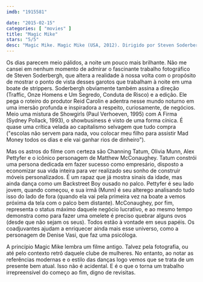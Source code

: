 ```yaml
---
imdb: "1915581"

date: "2015-02-15"
categories: [ "movies" ]
title: "Magic Mike"
stars: "5/5"
desc: "Magic Mike. Magic Mike (USA, 2012). Dirigido por Steven Soderbergh. Escrito por Reid Carolin. Com Matthew McConaughey, Channing Tatum, Olivia Munn, Alex Pettyfer, James Martin Kelly, Cody Horn, Reid Carolin, Avery Camp, George A. Sack."
---
```

Os dias parecem meio pálidos, a noite um pouco mais brilhante. Não me cansei em nenhum momento de admirar o fascinante trabalho fotográfico de Steven Soderbergh, que altera a realidade à nossa volta com o propósito de mostrar o ponto de vista desses garotos que trabalham à noite em uma boate de strippers. Soderbergh obviamente também assina a direção (Traffic, Onze Homens e Um Segredo, Conduta de Risco) e a edição. Ele pega o roteiro do produtor Reid Carolin e adentra nesse mundo noturno em uma imersão profunda e inspiradora a respeito, curiosamente, de negócios. Meio uma mistura de Showgirls (Paul Verhoeven, 1995) com A Firma (Sydney Pollack, 1993), o showbusiness é visto de uma forma cínica. É quase uma crítica velada ao capitalismo selvagem que tudo compra ("escolas não servem para nada, vou colocar meu filho para assistir Mad Money todos os dias e ele vai ganhar rios de dinheiro").

Mas os astros do filme com certeza são Channing Tatum, Olivia Munn, Alex Pettyfer e o icônico personagem de Matthew McConaughey. Tatum constrói uma persona dedicada em fazer sucesso como empresário, disposto a economizar sua vida inteira para ver realizado seu sonho de construir móveis personalizados. É um rapaz que já mostra sinais da idade, mas ainda dança como um Backstreet Boy ousado no palco. Pettyfer é seu lado jovem, quando começou, e sua irmã (Munn) é seu alterego analisando tudo isso do lado de fora (quando ela vai pela primeira vez na boate a vemos próxima da tela com o palco bem distante). McConaughey, por fim, representa o status máximo daquele negócio lucrativo, e ao mesmo tempo demonstra como para fazer uma omelete é preciso quebrar alguns ovos (desde que não sejam os seus). Todos estão à vontade em seus papéis. Os coadjuvantes ajudam a enriquecer ainda mais esse universo, como a personagem de Denise Vasi, que faz uma psicóloga.

A princípio Magic Mike lembra um filme antigo. Talvez pela fotografia, ou até pelo contexto retrô daquele clube de mulheres. No entanto, ao notar as referências modernas e o estilo das danças logo vemos que se trata de um presente bem atual. Isso não é acidental. E é o que o torna um trabalho irrepreensível do começo ao fim, digno de revisitas.
